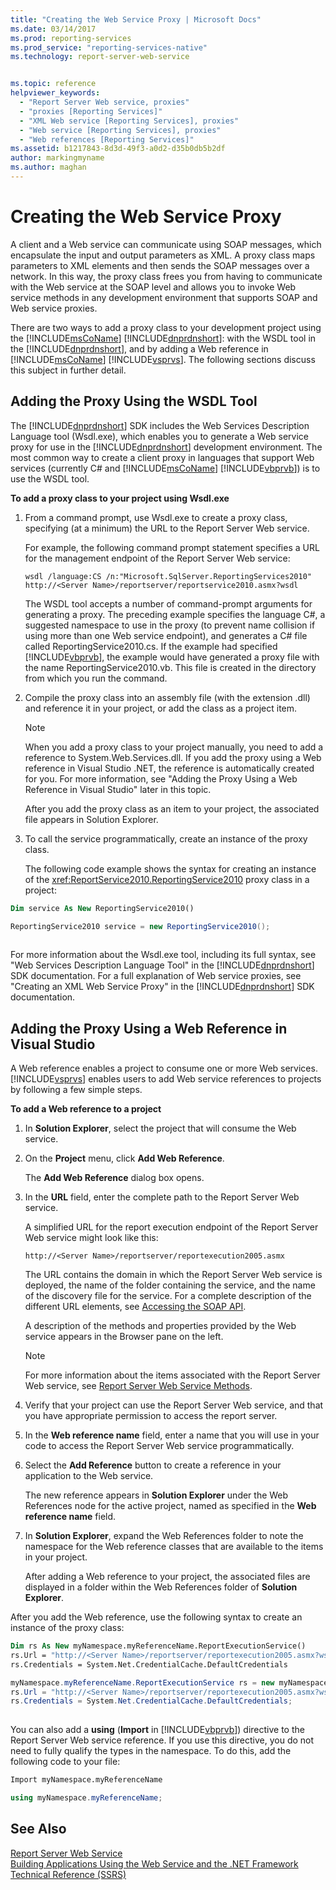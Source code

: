 ```yaml
---
title: "Creating the Web Service Proxy | Microsoft Docs"
ms.date: 03/14/2017
ms.prod: reporting-services
ms.prod_service: "reporting-services-native"
ms.technology: report-server-web-service


ms.topic: reference
helpviewer_keywords: 
  - "Report Server Web service, proxies"
  - "proxies [Reporting Services]"
  - "XML Web service [Reporting Services], proxies"
  - "Web service [Reporting Services], proxies"
  - "Web references [Reporting Services]"
ms.assetid: b1217843-8d3d-49f3-a0d2-d35b0db5b2df
author: markingmyname
ms.author: maghan
---
```

# Creating the Web Service Proxy
  A client and a Web service can communicate using SOAP messages, which encapsulate the input and output parameters as XML. A proxy class maps parameters to XML elements and then sends the SOAP messages over a network. In this way, the proxy class frees you from having to communicate with the Web service at the SOAP level and allows you to invoke Web service methods in any development environment that supports SOAP and Web service proxies.  
  
 There are two ways to add a proxy class to your development project using the [!INCLUDE[msCoName](../../../includes/msconame-md.md)] [!INCLUDE[dnprdnshort](../../../includes/dnprdnshort-md.md)]: with the WSDL tool in the [!INCLUDE[dnprdnshort](../../../includes/dnprdnshort-md.md)], and by adding a Web reference in [!INCLUDE[msCoName](../../../includes/msconame-md.md)] [!INCLUDE[vsprvs](../../../includes/vsprvs-md.md)]. The following sections discuss this subject in further detail.  
  
## Adding the Proxy Using the WSDL Tool  
 The [!INCLUDE[dnprdnshort](../../../includes/dnprdnshort-md.md)] SDK includes the Web Services Description Language tool (Wsdl.exe), which enables you to generate a Web service proxy for use in the [!INCLUDE[dnprdnshort](../../../includes/dnprdnshort-md.md)] development environment. The most common way to create a client proxy in languages that support Web services (currently C# and [!INCLUDE[msCoName](../../../includes/msconame-md.md)] [!INCLUDE[vbprvb](../../../includes/vbprvb-md.md)]) is to use the WSDL tool.  
  
 **To add a proxy class to your project using Wsdl.exe**  
  
1.  From a command prompt, use Wsdl.exe to create a proxy class, specifying (at a minimum) the URL to the Report Server Web service.  
  
     For example, the following command prompt statement specifies a URL for the management endpoint of the Report Server Web service:  
  
    ```  
    wsdl /language:CS /n:"Microsoft.SqlServer.ReportingServices2010" http://<Server Name>/reportserver/reportservice2010.asmx?wsdl  
    ```  
  
     The WSDL tool accepts a number of command-prompt arguments for generating a proxy. The preceding example specifies the language C#, a suggested namespace to use in the proxy (to prevent name collision if using more than one Web service endpoint), and generates a C# file called ReportingService2010.cs. If the example had specified [!INCLUDE[vbprvb](../../../includes/vbprvb-md.md)], the example would have generated a proxy file with the name ReportingService2010.vb. This file is created in the directory from which you run the command.  
  
2.  Compile the proxy class into an assembly file (with the extension .dll) and reference it in your project, or add the class as a project item.  
  
    > [!NOTE]  
    >  When you add a proxy class to your project manually, you need to add a reference to System.Web.Services.dll. If you add the proxy using a Web reference in Visual Studio .NET, the reference is automatically created for you. For more information, see "Adding the Proxy Using a Web Reference in Visual Studio" later in this topic.  
  
     After you add the proxy class as an item to your project, the associated file appears in Solution Explorer.  
  
3.  To call the service programmatically, create an instance of the proxy class.  
  
     The following code example shows the syntax for creating an instance of the <xref:ReportService2010.ReportingService2010> proxy class in a project:  
  
```vb  
Dim service As New ReportingService2010()  
```  
  
```csharp  
ReportingService2010 service = new ReportingService2010();  
  
```  
  
 For more information about the Wsdl.exe tool, including its full syntax, see "Web Services Description Language Tool" in the [!INCLUDE[dnprdnshort](../../../includes/dnprdnshort-md.md)] SDK documentation. For a full explanation of Web service proxies, see "Creating an XML Web Service Proxy" in the [!INCLUDE[dnprdnshort](../../../includes/dnprdnshort-md.md)] SDK documentation.  
  
## Adding the Proxy Using a Web Reference in Visual Studio  
 A Web reference enables a project to consume one or more Web services. [!INCLUDE[vsprvs](../../../includes/vsprvs-md.md)] enables users to add Web service references to projects by following a few simple steps.  
  
 **To add a Web reference to a project**  
  
1.  In **Solution Explorer**, select the project that will consume the Web service.  
  
2.  On the **Project** menu, click **Add Web Reference**.  
  
     The **Add Web Reference** dialog box opens.  
  
3.  In the **URL** field, enter the complete path to the Report Server Web service.  
  
     A simplified URL for the report execution endpoint of the Report Server Web service might look like this:  
  
    ```  
    http://<Server Name>/reportserver/reportexecution2005.asmx  
    ```  
  
     The URL contains the domain in which the Report Server Web service is deployed, the name of the folder containing the service, and the name of the discovery file for the service. For a complete description of the different URL elements, see [Accessing the SOAP API](../../../reporting-services/report-server-web-service/accessing-the-soap-api.md).  
  
     A description of the methods and properties provided by the Web service appears in the Browser pane on the left.  
  
    > [!NOTE]  
    >  For more information about the items associated with the Report Server Web service, see [Report Server Web Service Methods](../../../reporting-services/report-server-web-service/methods/report-server-web-service-methods.md).  
  
4.  Verify that your project can use the Report Server Web service, and that you have appropriate permission to access the report server.  
  
5.  In the **Web reference name** field, enter a name that you will use in your code to access the Report Server Web service programmatically.  
  
6.  Select the **Add Reference** button to create a reference in your application to the Web service.  
  
     The new reference appears in **Solution Explorer** under the Web References node for the active project, named as specified in the **Web reference name** field.  
  
7.  In **Solution Explorer**, expand the Web References folder to note the namespace for the Web reference classes that are available to the items in your project.  
  
     After adding a Web reference to your project, the associated files are displayed in a folder within the Web References folder of **Solution Explorer**.  
  
 After you add the Web reference, use the following syntax to create an instance of the proxy class:  
  
```vb  
Dim rs As New myNamespace.myReferenceName.ReportExecutionService()  
rs.Url = "http://<Server Name>/reportserver/reportexecution2005.asmx?wsdl"  
rs.Credentials = System.Net.CredentialCache.DefaultCredentials  
```  
  
```csharp  
myNamespace.myReferenceName.ReportExecutionService rs = new myNamespace.myReferenceName.ReportExecutionService();  
rs.Url = "http://<Server Name>/reportserver/reportexecution2005.asmx?wsdl";  
rs.Credentials = System.Net.CredentialCache.DefaultCredentials;  
  
```  
  
 You can also add a **using** (**Import** in [!INCLUDE[vbprvb](../../../includes/vbprvb-md.md)]) directive to the Report Server Web service reference. If you use this directive, you do not need to fully qualify the types in the namespace. To do this, add the following code to your file:  
  
```vb  
Import myNamespace.myReferenceName  
```  
  
```csharp  
using myNamespace.myReferenceName;  
```  
  
## See Also  
 [Report Server Web Service](../../../reporting-services/report-server-web-service/report-server-web-service.md)   
 [Building Applications Using the Web Service and the .NET Framework](../../../reporting-services/report-server-web-service/net-framework/building-applications-using-the-web-service-and-the-net-framework.md)   
 [Technical Reference &#40;SSRS&#41;](../../../reporting-services/technical-reference-ssrs.md)  
  
  
